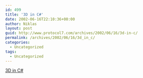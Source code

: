 ```yaml
---
id: 499
title: '3D in C#'
date: 2002-06-16T22:10:36+00:00
author: Niklas
layout: post
guid: http://www.protocol7.com/archives/2002/06/16/3d-in-c/
permalink: /archives/2002/06/16/3d_in_c/
categories:
  - Uncategorized
tags:
  - Uncategorized
---
```

<div class='microid-44ce72db23934409e30a09e3e84b343499d2b653'>
  <p>
    <a href="http://www.stronglytyped.com/weblog/3DexperimentwithC.html">3D in C#</a>
  </p>
</div>